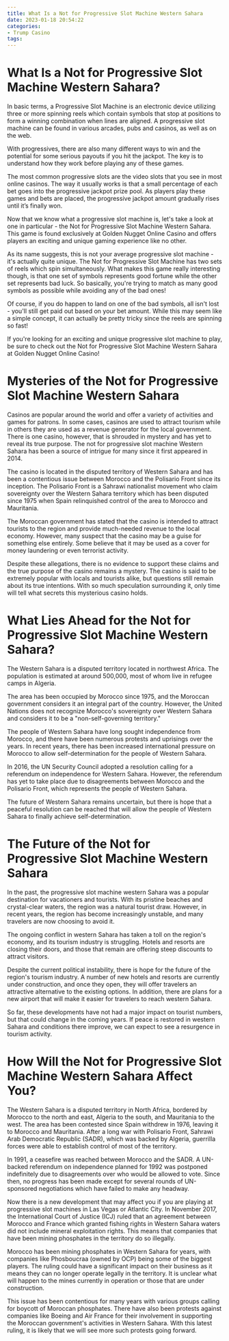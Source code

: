 ```yaml
---
title: What Is a Not for Progressive Slot Machine Western Sahara 
date: 2023-01-18 20:54:22
categories:
- Trump Casino
tags:
---
```



#  What Is a Not for Progressive Slot Machine Western Sahara? 

In basic terms, a Progressive Slot Machine is an electronic device utilizing three or more spinning reels which contain symbols that stop at positions to form a winning combination when lines are aligned. A progressive slot machine can be found in various arcades, pubs and casinos, as well as on the web.

With progressives, there are also many different ways to win and the potential for some serious payouts if you hit the jackpot. The key is to understand how they work before playing any of these games.

The most common progressive slots are the video slots that you see in most online casinos. The way it usually works is that a small percentage of each bet goes into the progressive jackpot prize pool. As players play these games and bets are placed, the progressive jackpot amount gradually rises until it’s finally won.

Now that we know what a progressive slot machine is, let's take a look at one in particular - the Not for Progressive Slot Machine Western Sahara. This game is found exclusively at Golden Nugget Online Casino and offers players an exciting and unique gaming experience like no other.

As its name suggests, this is not your average progressive slot machine - it's actually quite unique. The Not for Progressive Slot Machine has two sets of reels which spin simultaneously. What makes this game really interesting though, is that one set of symbols represents good fortune while the other set represents bad luck. So basically, you're trying to match as many good symbols as possible while avoiding any of the bad ones! 


 Of course, if you do happen to land on one of the bad symbols, all isn't lost - you'll still get paid out based on your bet amount. While this may seem like a simple concept, it can actually be pretty tricky since the reels are spinning so fast! 

If you're looking for an exciting and unique progressive slot machine to play, be sure to check out the Not for Progressive Slot Machine Western Sahara at Golden Nugget Online Casino!

#  Mysteries of the Not for Progressive Slot Machine Western Sahara 

Casinos are popular around the world and offer a variety of activities and games for patrons. In some cases, casinos are used to attract tourism while in others they are used as a revenue generator for the local government. There is one casino, however, that is shrouded in mystery and has yet to reveal its true purpose. The not for progressive slot machine Western Sahara has been a source of intrigue for many since it first appeared in 2014.

The casino is located in the disputed territory of Western Sahara and has been a contentious issue between Morocco and the Polisario Front since its inception. The Polisario Front is a Sahrawi nationalist movement who claim sovereignty over the Western Sahara territory which has been disputed since 1975 when Spain relinquished control of the area to Morocco and Mauritania. 

The Moroccan government has stated that the casino is intended to attract tourists to the region and provide much-needed revenue to the local economy. However, many suspect that the casino may be a guise for something else entirely. Some believe that it may be used as a cover for money laundering or even terrorist activity.

Despite these allegations, there is no evidence to support these claims and the true purpose of the casino remains a mystery. The casino is said to be extremely popular with locals and tourists alike, but questions still remain about its true intentions. With so much speculation surrounding it, only time will tell what secrets this mysterious casino holds.

#  What Lies Ahead for the Not for Progressive Slot Machine Western Sahara? 

The Western Sahara is a disputed territory located in northwest Africa. The population is estimated at around 500,000, most of whom live in refugee camps in Algeria.

The area has been occupied by Morocco since 1975, and the Moroccan government considers it an integral part of the country. However, the United Nations does not recognize Morocco's sovereignty over Western Sahara and considers it to be a "non-self-governing territory."

The people of Western Sahara have long sought independence from Morocco, and there have been numerous protests and uprisings over the years. In recent years, there has been increased international pressure on Morocco to allow self-determination for the people of Western Sahara.

In 2016, the UN Security Council adopted a resolution calling for a referendum on independence for Western Sahara. However, the referendum has yet to take place due to disagreements between Morocco and the Polisario Front, which represents the people of Western Sahara.

The future of Western Sahara remains uncertain, but there is hope that a peaceful resolution can be reached that will allow the people of Western Sahara to finally achieve self-determination.

#  The Future of the Not for Progressive Slot Machine Western Sahara 
In the past, the progressive slot machine western Sahara was a popular destination for vacationers and tourists. With its pristine beaches and crystal-clear waters, the region was a natural tourist draw. However, in recent years, the region has become increasingly unstable, and many travelers are now choosing to avoid it.

The ongoing conflict in western Sahara has taken a toll on the region's economy, and its tourism industry is struggling. Hotels and resorts are closing their doors, and those that remain are offering steep discounts to attract visitors.

Despite the current political instability, there is hope for the future of the region's tourism industry. A number of new hotels and resorts are currently under construction, and once they open, they will offer travelers an attractive alternative to the existing options. In addition, there are plans for a new airport that will make it easier for travelers to reach western Sahara.

So far, these developments have not had a major impact on tourist numbers, but that could change in the coming years. If peace is restored in western Sahara and conditions there improve, we can expect to see a resurgence in tourism activity.

#  How Will the Not for Progressive Slot Machine Western Sahara Affect You?

The Western Sahara is a disputed territory in North Africa, bordered by Morocco to the north and east, Algeria to the south, and Mauritania to the west. The area has been contested since Spain withdrew in 1976, leaving it to Morocco and Mauritania. After a long war with Polisario Front, Sahrawi Arab Democratic Republic (SADR), which was backed by Algeria, guerrilla forces were able to establish control of most of the territory.

In 1991, a ceasefire was reached between Morocco and the SADR. A UN-backed referendum on independence planned for 1992 was postponed indefinitely due to disagreements over who would be allowed to vote. Since then, no progress has been made except for several rounds of UN-sponsored negotiations which have failed to make any headway.

Now there is a new development that may affect you if you are playing at progressive slot machines in Las Vegas or Atlantic City. In November 2017, the International Court of Justice (ICJ) ruled that an agreement between Morocco and France which granted fishing rights in Western Sahara waters did not include mineral exploitation rights. This means that companies that have been mining phosphates in the territory do so illegally.

Morocco has been mining phosphates in Western Sahara for years, with companies like Phosboucraa (owned by OCP) being some of the biggest players. The ruling could have a significant impact on their business as it means they can no longer operate legally in the territory. It is unclear what will happen to the mines currently in operation or those that are under construction.

This issue has been contentious for many years with various groups calling for boycott of Moroccan phosphates. There have also been protests against companies like Boeing and Air France for their involvement in supporting the Moroccan government's activities in Western Sahara. With this latest ruling, it is likely that we will see more such protests going forward.